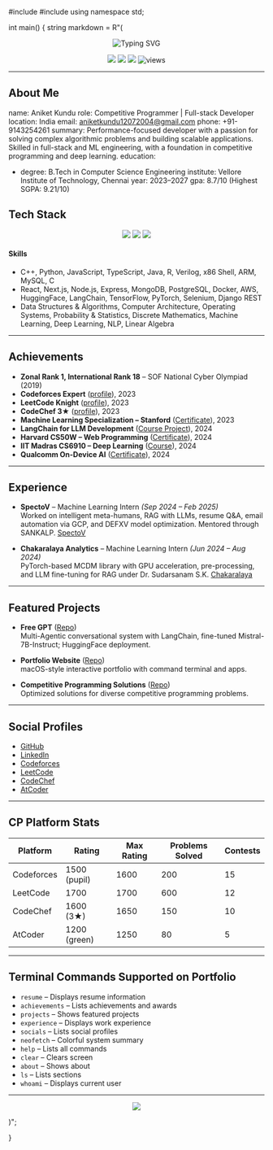 #include <iostream>
#include <string>
using namespace std;

int main() {
    string markdown = R"(<!-- Neon Banner -->
<p align="center">
  <img src="https://readme-typing-svg.demolab.com?font=Orbitron&weight=600&size=30&pause=1000&color=00FFF7&center=true&vCenter=true&width=800&lines=Hey,+I'm+Aniket+Kundu;Competitive+Programmer+|+Full-Stack+Developer;Welcome+to+my+Neon+Profile" alt="Typing SVG" />
</p>

<!-- Neon Social Badges -->
<p align="center">
  <a href="https://github.com/QuietkidAniket"><img src="https://img.shields.io/github/followers/QuietkidAniket?label=Follow&style=for-the-badge&color=00FFF7&logo=github"></a>
  <a href="https://www.linkedin.com/in/anicetus/"><img src="https://img.shields.io/badge/LinkedIn-Connect-00FFF7?style=for-the-badge&logo=linkedin&logoColor=black"></a>
  <a href="https://twitter.com/"><img src="https://img.shields.io/badge/Twitter-Follow-FF00FF?style=for-the-badge&logo=twitter&logoColor=black"></a>
  <img src="https://komarev.com/ghpvc/?username=QuietkidAniket&label=Profile+Views&color=FF00FF&style=for-the-badge" alt="views" />
</p>

---

## About Me
name: Aniket Kundu
role: Competitive Programmer | Full-stack Developer
location: India
email: aniketkundu12072004@gmail.com
phone: +91-9143254261
summary: Performance-focused developer with a passion for solving complex algorithmic problems and building scalable applications. Skilled in full-stack and ML engineering, with a foundation in competitive programming and deep learning.
education:
  - degree: B.Tech in Computer Science Engineering
    institute: Vellore Institute of Technology, Chennai
    year: 2023–2027
    gpa: 8.7/10 (Highest SGPA: 9.21/10)


## Tech Stack
<p align="center">
  <img src="https://skillicons.dev/icons?i=cpp,python,js,ts,html,css&theme=light" />
  <img src="https://skillicons.dev/icons?i=react,nodejs,express,nextjs&theme=light" />
  <img src="https://skillicons.dev/icons?i=git,github,vscode,figma,docker&theme=light" />
</p>

#### Skills
- C++, Python, JavaScript, TypeScript, Java, R, Verilog, x86 Shell, ARM, MySQL, C
- React, Next.js, Node.js, Express, MongoDB, PostgreSQL, Docker, AWS, HuggingFace, LangChain, TensorFlow, PyTorch, Selenium, Django REST
- Data Structures & Algorithms, Computer Architecture, Operating Systems, Probability & Statistics, Discrete Mathematics, Machine Learning, Deep Learning, NLP, Linear Algebra

---

## Achievements
- **Zonal Rank 1, International Rank 18** – SOF National Cyber Olympiad (2019)
- **Codeforces Expert** ([profile](https://codeforces.com/profile/Anicetus_7)), 2023
- **LeetCode Knight** ([profile](https://leetcode.com/Anicetus_7/)), 2023
- **CodeChef 3★** ([profile](https://www.codechef.com/users/ani_23bce1965)), 2023
- **Machine Learning Specialization – Stanford** ([Certificate](https://www.coursera.org/account/accomplishments/specialization/P6AQ3FKS7TY9)), 2023
- **LangChain for LLM Development** ([Course Project](https://github.com/QuietkidAniket/StanfordOnline/blob/main/LangChain/)), 2024
- **Harvard CS50W – Web Programming** ([Certificate](https://courses.edx.org/certificates/1bca14165d054f91b462067024f30454)), 2024
- **IIT Madras CS6910 – Deep Learning** ([Course](http://www.cse.iitm.ac.in/~miteshk/CS6910.html)), 2024
- **Qualcomm On-Device AI** ([Certificate](https://learn.deeplearning.ai/accomplishments/0913f96d-147c-4f9c-a5cd-b3fbf84c909d?usp=sharing)), 2024

---

## Experience
- **SpectoV** – Machine Learning Intern *(Sep 2024 – Feb 2025)*  
  Worked on intelligent meta-humans, RAG with LLMs, resume Q&A, email automation via GCP, and DEFXV model optimization. Mentored through SANKALP. [SpectoV](https://www.spectov.com)

- **Chakaralaya Analytics** – Machine Learning Intern *(Jun 2024 – Aug 2024)*  
  PyTorch-based MCDM library with GPU acceleration, pre-processing, and LLM fine-tuning for RAG under Dr. Sudarsanam S.K. [Chakaralaya](https://www.chakaralaya.com)

---

## Featured Projects
- **Free GPT** ([Repo](https://github.com/QuietkidAniket/StanfordOnline/tree/main/LangChain))  
  Multi-Agentic conversational system with LangChain, fine-tuned Mistral-7B-Instruct; HuggingFace deployment.

- **Portfolio Website** ([Repo](https://github.com/QuietkidAniket/Portfolio))  
  macOS-style interactive portfolio with command terminal and apps.

- **Competitive Programming Solutions** ([Repo](https://github.com/QuietkidAniket/codeforces))  
  Optimized solutions for diverse competitive programming problems.

---

## Social Profiles
- [GitHub](https://github.com/QuietkidAniket)
- [LinkedIn](https://www.linkedin.com/in/anicetus/)
- [Codeforces](https://codeforces.com/profile/Anicetus_7)
- [LeetCode](https://leetcode.com/Anicetus_7/)
- [CodeChef](https://www.codechef.com/users/ani_23bce1965)
- [AtCoder](https://atcoder.jp/users/Anicetus_7)

---

## CP Platform Stats
| Platform    | Rating         | Max Rating | Problems Solved | Contests |
|-------------|----------------|------------|-----------------|----------|
| Codeforces  | 1500 (pupil)   | 1600       | 200             | 15       |
| LeetCode    | 1700           | 1700       | 600             | 12       |
| CodeChef    | 1600 (3★)      | 1650       | 150             | 10       |
| AtCoder     | 1200 (green)   | 1250       | 80              | 5        |

---

## Terminal Commands Supported on Portfolio
- `resume` – Displays resume information
- `achievements` – Lists achievements and awards
- `projects` – Shows featured projects
- `experience` – Displays work experience
- `socials` – Lists social profiles
- `neofetch` – Colorful system summary
- `help` – Lists all commands
- `clear` – Clears screen
- `about` – Shows about
- `ls` – Lists sections
- `whoami` – Displays current user

---

<p align="center">
  <img src="https://quotes-github-readme.vercel.app/api?type=horizontal&theme=radical" />
</p>
)";
  
}
